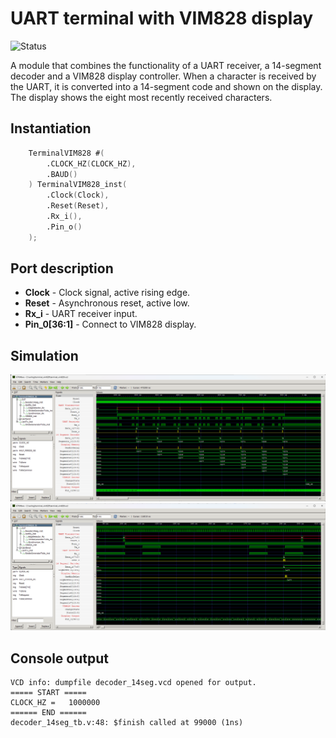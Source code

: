 # UART terminal with VIM828 display

![Status](https://img.shields.io/badge/STATUS-READY-green.svg)

A module that combines the functionality of a UART receiver, a 14-segment decoder and a VIM828 display controller. When a character is received by the UART, it is converted into a 14-segment code and shown on the display. The display shows the eight most recently received characters.

## Instantiation

```verilog
	TerminalVIM828 #(
		.CLOCK_HZ(CLOCK_HZ),
		.BAUD()
	) TerminalVIM828_inst(
		.Clock(Clock),
		.Reset(Reset),
		.Rx_i(),
		.Pin_o()
	);
```

## Port description

+ **Clock** - Clock signal, active rising edge.
+ **Reset** - Asynchronous reset, active low.
+ **Rx_i** - UART receiver input.
+ **Pin_0[36:1]** - Connect to VIM828 display.
  
## Simulation

![Simulation](simulation1.png "Simulation")
![Simulation](simulation2.png "Simulation")

## Console output

	VCD info: dumpfile decoder_14seg.vcd opened for output.
	===== START =====
	CLOCK_HZ =   1000000
	====== END ======
	decoder_14seg_tb.v:48: $finish called at 99000 (1ns)



